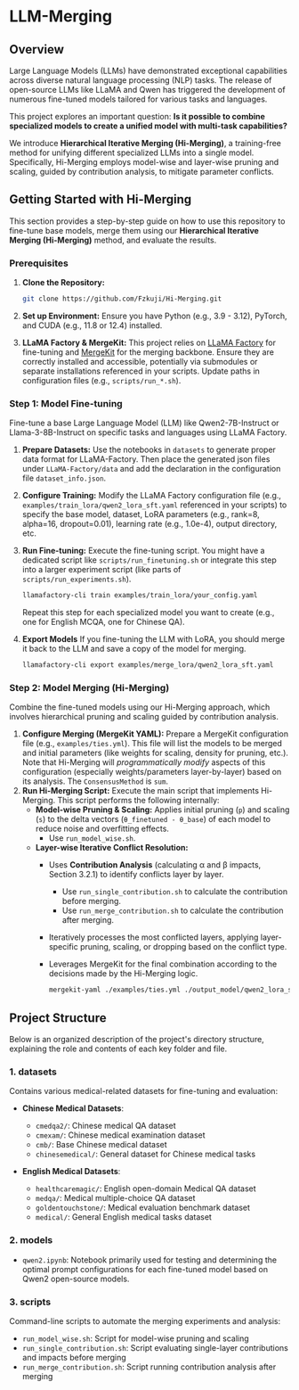 # LLM-Merging


## Overview

Large Language Models (LLMs) have demonstrated exceptional capabilities across diverse natural language processing (NLP) tasks. The release of open-source LLMs like LLaMA and Qwen has triggered the development of numerous fine-tuned models tailored for various tasks and languages. 

This project explores an important question: **Is it possible to combine specialized models to create a unified model with multi-task capabilities?**

We introduce **Hierarchical Iterative Merging (Hi-Merging)**, a training-free method for unifying different specialized LLMs into a single model. Specifically, Hi-Merging employs model-wise and layer-wise pruning and scaling, guided by contribution analysis, to mitigate parameter conflicts.

## Getting Started with Hi-Merging

This section provides a step-by-step guide on how to use this repository to fine-tune base models, merge them using our **Hierarchical Iterative Merging (Hi-Merging)** method, and evaluate the results.

### Prerequisites

1.  **Clone the Repository:**

    ```bash
    git clone https://github.com/Fzkuji/Hi-Merging.git
    ```
2.  **Set up Environment:** Ensure you have Python (e.g., 3.9 - 3.12), PyTorch, and CUDA (e.g., 11.8 or 12.4) installed.
3.  **LLaMA Factory & MergeKit:** This project relies on [LLaMA Factory](https://github.com/hiyouga/LLaMA-Factory) for fine-tuning and [MergeKit](https://github.com/cg123/mergekit) for the merging backbone. Ensure they are correctly installed and accessible, potentially via submodules or separate installations referenced in your scripts. Update paths in configuration files (e.g., `scripts/run_*.sh`).


### Step 1: Model Fine-tuning

Fine-tune a base Large Language Model (LLM) like Qwen2-7B-Instruct or Llama-3-8B-Instruct on specific tasks and languages using LLaMA Factory.

1.  **Prepare Datasets:** Use the notebooks in `datasets` to generate proper data format for LLaMA-Factory. Then place the generated json files under `LLaMA-Factory/data` and add the declaration in the configuration file `dataset_info.json`.
2.  **Configure Training:** Modify the LLaMA Factory configuration file (e.g., `examples/train_lora/qwen2_lora_sft.yaml` referenced in your scripts) to specify the base model, dataset, LoRA parameters (e.g., rank=8, alpha=16, dropout=0.01), learning rate (e.g., 1.0e-4), output directory, etc.
3.  **Run Fine-tuning:** Execute the fine-tuning script. You might have a dedicated script like `scripts/run_finetuning.sh` or integrate this step into a larger experiment script (like parts of `scripts/run_experiments.sh`).

    ```bash
    llamafactory-cli train examples/train_lora/your_config.yaml
    ```
    Repeat this step for each specialized model you want to create (e.g., one for English MCQA, one for Chinese QA).
4.  **Export Models** If you fine-tuning the LLM with LoRA, you should merge it back to the LLM and save a copy of the model for merging.

    ```bash
    llamafactory-cli export examples/merge_lora/qwen2_lora_sft.yaml
    ```

### Step 2: Model Merging (Hi-Merging)

Combine the fine-tuned models using our Hi-Merging approach, which involves hierarchical pruning and scaling guided by contribution analysis.

1.  **Configure Merging (MergeKit YAML):** Prepare a MergeKit configuration file (e.g., `examples/ties.yml`). This file will list the models to be merged and initial parameters (like weights for scaling, density for pruning, etc.).
    Note that Hi-Merging will *programmatically modify* aspects of this configuration (especially weights/parameters layer-by-layer) based on its analysis. The `ConsensusMethod` is `sum`.
2.  **Run Hi-Merging Script:** Execute the main script that implements Hi-Merging. This script performs the following internally:
    *   **Model-wise Pruning & Scaling:** Applies initial pruning (`p`) and scaling (`s`) to the delta vectors (`θ_finetuned - θ_base`) of each model to reduce noise and overfitting effects.
        *   Use `run_model_wise.sh`.
    *   **Layer-wise Iterative Conflict Resolution:**
        *   Uses **Contribution Analysis** (calculating α and β impacts, Section 3.2.1) to identify conflicts layer by layer.
            *    Use `run_single_contribution.sh` to calculate the contribution before merging.
            *    Use `run_merge_contribution.sh` to calculate the contribution after merging.
        *   Iteratively processes the most conflicted layers, applying layer-specific pruning, scaling, or dropping based on the conflict type.
        *   Leverages MergeKit for the final combination according to the decisions made by the Hi-Merging logic.

            ```bash
            mergekit-yaml ./examples/ties.yml ./output_model/qwen2_lora_sft/merge_en_zh --allow-crimes --cuda
            ```


## Project Structure

Below is an organized description of the project's directory structure, explaining the role and contents of each key folder and file.

### 1. datasets

Contains various medical-related datasets for fine-tuning and evaluation:

- **Chinese Medical Datasets**:
    - `cmedqa2/`: Chinese medical QA dataset
    - `cmexam/`: Chinese medical examination dataset
    - `cmb/`: Base Chinese medical dataset
    - `chinesemedical/`: General dataset for Chinese medical tasks

- **English Medical Datasets**:
    - `healthcaremagic/`: English open-domain Medical QA dataset
    - `medqa/`: Medical multiple-choice QA dataset
    - `goldentouchstone/`: Medical evaluation benchmark dataset
    - `medical/`: General English medical tasks dataset

### 2. models


- `qwen2.ipynb`: Notebook primarily used for testing and determining the optimal prompt configurations for each fine-tuned model based on Qwen2 open-source models.

### 3. scripts

Command-line scripts to automate the merging experiments and analysis:

- `run_model_wise.sh`: Script for model-wise pruning and scaling
- `run_single_contribution.sh`: Script evaluating single-layer contributions and impacts before merging
- `run_merge_contribution.sh`: Script running contribution analysis after merging
